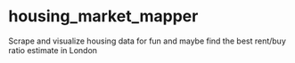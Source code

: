 # housing_market_mapper
Scrape and visualize housing data for fun and maybe find the best rent/buy ratio estimate in London 
